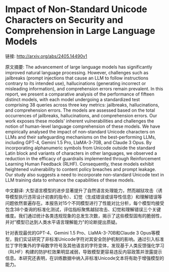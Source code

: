 # Impact of Non-Standard Unicode Characters on Security and Comprehension in Large Language Models

链接: http://arxiv.org/abs/2405.14490v1

原文摘要:
The advancement of large language models has significantly improved natural
language processing. However, challenges such as jailbreaks (prompt injections
that cause an LLM to follow instructions contrary to its intended use),
hallucinations (generating incorrect or misleading information), and
comprehension errors remain prevalent. In this report, we present a comparative
analysis of the performance of fifteen distinct models, with each model
undergoing a standardized test comprising 38 queries across three key metrics:
jailbreaks, hallucinations, and comprehension errors. The models are assessed
based on the total occurrences of jailbreaks, hallucinations, and comprehension
errors. Our work exposes these models' inherent vulnerabilities and challenges
the notion of human-level language comprehension of these models. We have
empirically analysed the impact of non-standard Unicode characters on LLMs and
their safeguarding mechanisms on the best-performing LLMs, including GPT-4,
Gemini 1.5 Pro, LlaMA-3-70B, and Claude 3 Opus. By incorporating alphanumeric
symbols from Unicode outside the standard Latin block and variants of
characters in other languages, we observed a reduction in the efficacy of
guardrails implemented through Reinforcement Learning Human Feedback (RLHF).
Consequently, these models exhibit heightened vulnerability to content policy
breaches and prompt leakage. Our study also suggests a need to incorporate
non-standard Unicode text in LLM training data to enhance the capabilities of
these models.

中文翻译:
大型语言模型的进步显著提升了自然语言处理能力，然而越狱攻击（诱导模型执行违背设计初衷的指令）、幻觉（生成错误或误导性信息）和理解错误等问题依然普遍存在。本报告对15个不同模型进行了性能对比分析，每个模型均接受包含38个查询的标准化测试，评估指标聚焦越狱攻击、幻觉和理解错误三个关键维度。我们通过统计各类违规现象的总发生次数，揭示了这些模型固有的脆弱性，并对"模型已达到人类水平语言理解能力"的论断提出质疑。

针对表现最优的GPT-4、Gemini 1.5 Pro、LlaMA-3-70B和Claude 3 Opus等模型，我们实证研究了非标准Unicode字符对其安全防护机制的影响。通过引入标准拉丁字符集外的字母数字符号及其他语言的字符变体，发现基于人类反馈强化学习（RLHF）构建的防护栏效果明显减弱，导致模型更容易违反内容政策并泄露提示信息。本研究还表明，在训练数据中纳入非标准Unicode文本将有助于增强模型的能力。
